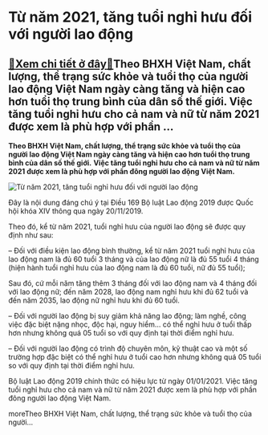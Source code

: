 Từ năm 2021, tăng tuổi nghỉ hưu đối với người lao động
======================================================

[:gift:Xem chi tiết ở đây:gift:](https://hddtvn.com/tu-nam-2021-tang-tuoi-nghi-huu-doi-voi-nguoi-lao-dong/)Theo BHXH Việt Nam, chất lượng, thể trạng sức khỏe và tuổi thọ của người lao động Việt Nam ngày càng tăng và hiện cao hơn tuổi thọ trung bình của dân số thế giới. Việc tăng tuổi nghỉ hưu cho cả nam và nữ từ năm 2021 được xem là phù hợp với phần …
------------------------------------------------------------------------------------------------------------------------------------------------------------------------------------------------------------------------------------------------------

**Theo BHXH Việt Nam, chất lượng, thể trạng sức khỏe và tuổi thọ của người lao động Việt Nam ngày càng tăng và hiện cao hơn tuổi thọ trung bình của dân số thế giới.** **Việc tăng tuổi nghỉ hưu cho cả nam và nữ từ năm 2021 được xem là phù hợp với phần đông người lao động Việt Nam.**


![Từ năm 2021, tăng tuổi nghỉ hưu đối với người lao động](https://hddtvn.com/wp-content/uploads/2021/01/photo1574327261546-1574327261763-crop-1574327321107793154011.jpg)


Đây là nội dung đáng chú ý tại Điều 169 Bộ luật Lao động 2019 được Quốc hội khóa XIV thông qua ngày 20/11/2019.


Theo đó, kể từ năm 2021, tuổi nghỉ hưu của người lao động sẽ được quy định như sau:


– Đối với điều kiện lao động bình thường, kể từ năm 2021 tuổi nghỉ hưu của lao động nam là đủ 60 tuổi 3 tháng và của lao động nữ là đủ 55 tuổi 4 tháng (hiện hành tuổi nghỉ hưu của lao động nam là đủ 60 tuổi, nữ đủ 55 tuổi);


Sau đó, cứ mỗi năm tăng thêm 3 tháng đối với lao động nam và 4 tháng đối với lao động nữ; đến năm 2028, lao động nam nghỉ hưu khi đủ 62 tuổi và đến năm 2035, lao động nữ nghỉ hưu khi đủ 60 tuổi.


– Đối với người lao động bị suy giảm khả năng lao động; làm nghề, công việc đặc biệt nặng nhọc, độc hại, nguy hiểm… có thể nghỉ hưu ở tuổi thấp hơn nhưng không quá 05 tuổi so với quy định tại thời điểm nghỉ hưu.


– Đối với người lao động có trình độ chuyên môn, kỹ thuật cao và một số trường hợp đặc biệt có thể nghỉ hưu ở tuổi cao hơn nhưng không quá 05 tuổi so với quy định tại thời điểm nghỉ hưu.


Bộ luật Lao động 2019 chính thức có hiệu lực từ ngày 01/01/2021. Việc tăng tuổi nghỉ hưu cho cả nam và nữ từ năm 2021 được xem là phù hợp với phần đông người lao động Việt Nam.



moreTheo BHXH Việt Nam, chất lượng, thể trạng sức khỏe và tuổi thọ của người…

